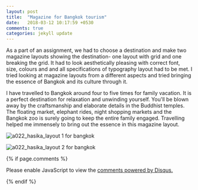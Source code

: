 ```yaml
---
layout: post
title:  "Magazine for Bangkok tourism"
date:   2018-03-12 10:17:59 +0530
comments: true
categories: jekyll update
---
```


As a part of an assignment, we had to choose a destination and make two magazine layouts showing the destination- one layout with grid and one breaking the grid. It had to look aesthetically pleasing with correct font, size, colours and and all specifications of typography layout had to be met. I tried looking at magazine layouts from a different aspects and tried bringing the essence of Bangkok and its culture through it.

I have travelled to Bangkok around four to five times for family vacation. It is a perfect destination for relaxation and unwinding yourself. You'll be blown away by the craftsmanship and elaborate details in the Buddhist temples. The floating market, elephant rides, night shopping markets and the Bangkok zoo is surely going to keep the entire family engaged. Travelling helped me immensely to bring out the essence in this magazine layout.


![a022_hasika_layout 1 for bangkok](https://user-images.githubusercontent.com/36836492/37271366-a7542d10-25f8-11e8-837a-ec7a1177707a.jpg)

![a022_hasika_layout 2 for bangkok](https://user-images.githubusercontent.com/36836492/37271418-d7c0e39e-25f8-11e8-9e5f-bfb133b24184.jpg)


{% if page.comments %}
<div id="disqus_thread"></div>
<script>

/**
*  RECOMMENDED CONFIGURATION VARIABLES: EDIT AND UNCOMMENT THE SECTION BELOW TO INSERT DYNAMIC VALUES FROM YOUR PLATFORM OR CMS.
*  LEARN WHY DEFINING THESE VARIABLES IS IMPORTANT: https://disqus.com/admin/universalcode/#configuration-variables*/
/*
var disqus_config = function () {
this.page.url = PAGE_URL;  // Replace PAGE_URL with your page's canonical URL variable
this.page.identifier = PAGE_IDENTIFIER; // Replace PAGE_IDENTIFIER with your page's unique identifier variable
};
*/
(function() { // DON'T EDIT BELOW THIS LINE
var d = document, s = d.createElement('script');
s.src = 'https://hasikatejwani-github-io.disqus.com/embed.js';
s.setAttribute('data-timestamp', +new Date());
(d.head || d.body).appendChild(s);
})();
</script>
<noscript>Please enable JavaScript to view the <a href="https://disqus.com/?ref_noscript">comments powered by Disqus.</a></noscript>

{% endif %}

